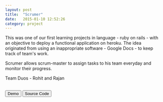 ```yaml
---
layout: post
title:  "Scrumer"
date:   2015-01-10 12:52:26
category: project
---
```

This was one of our first learning projects in language - ruby on rails - with an objective to deploy a functional application on heroku. The idea originated from using an inappropriate software - Google Docs - to keep track of team's work.

Scrumer allows scrum-master to assign tasks to his team everyday and monitor their progress.

Team Duos - Rohit and Rajan

<br/>
<a href="https://scrumer.herokuapp.com/" target="_blank"><button type="button" class="btn btn-default">Demo</button></a>
<a href="https://github.com/rohitdg/scrumer" target="_blank"><button type="button" class="btn btn-default">Source Code</button></a>